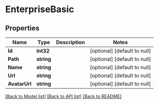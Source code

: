 # EnterpriseBasic

## Properties
Name | Type | Description | Notes
------------ | ------------- | ------------- | -------------
**Id** | **int32** |  | [optional] [default to null]
**Path** | **string** |  | [optional] [default to null]
**Name** | **string** |  | [optional] [default to null]
**Url** | **string** |  | [optional] [default to null]
**AvatarUrl** | **string** |  | [optional] [default to null]

[[Back to Model list]](../README.md#documentation-for-models) [[Back to API list]](../README.md#documentation-for-api-endpoints) [[Back to README]](../README.md)


